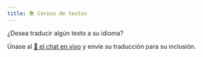 ```yaml
---
title: 📚 Corpus de textos
---
```


¿Desea traducir algún texto a su idioma?

Únase al <a href="/es/articles/live-chat">💬 el chat en vivo</a> y envíe su traducción para su inclusión.

<!-- export const TEXT_preface = `Presione los botones para ocultar la columna en el idioma elegido.<br />¿Desea traducir algún texto a su idioma?<br/>Únase a <a href="${discordChatUrl}"> 💬 el chat en vivo</a> y envía tu traducción para su inclusión.<br/><a href="/texts/"><button class="rounded drop-shadow bg-deep-orange-300 hover:bg-deep -orange-400 focus:bg-deep-orange-400 texto-blanco intercalado-normal select-none py-2 px-4">🔙 Todos los textos</button></a>`; -->